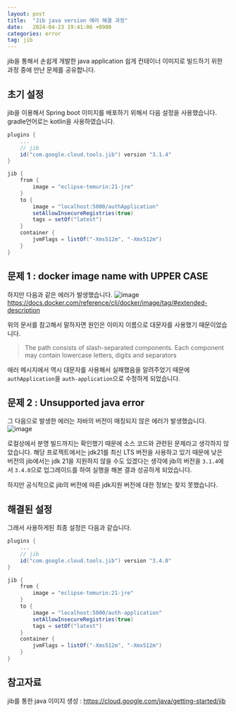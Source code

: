 ```yaml
---
layout: post
title:  "Jib java version 에러 해결 과정"
date:   2024-04-23 19:41:06 +0900
categories: error
tag: jib
---
```


jib을 통해서 손쉽게 개발한 java application 쉽게 컨테이너 이미지로 빌드하기 위한 과정 중에 만난 문제를 공유합니다.

## 초기 설정
jib을 이용해서 Spring boot 이미지를 배포하기 위해서 다음 설정을 사용했습니다. gradle언어로는 kotlin을 사용하였습니다.

```gradle
plugins {
    ...
    // jib
    id("com.google.cloud.tools.jib") version "3.1.4"
}

jib {
    from {
        image = "eclipse-temurin:21-jre"
    }
    to {
        image = "localhost:5000/authApplication"
        setAllowInsecureRegistries(true)
        tags = setOf("latest")
    }
    container {
        jvmFlags = listOf("-Xms512m", "-Xmx512m")
    }
}
```

## 문제 1 : docker image name with UPPER CASE
하지만 다음과 같은 에러가 발생했습니다.
![image](https://github.com/kSideProject/kSideProject.github.io/assets/67232422/d25aa8cd-d469-4e01-8cf8-1050feb4712d)
https://docs.docker.com/reference/cli/docker/image/tag/#extended-description

위의 문서를 참고해서 말하자면 원인은 이미지 이름으로 대문자를 사용했기 때문이었습니다.
> The path consists of slash-separated components. Each component may contain lowercase letters, digits and separators

에러 메시지에서 역시 대문자를 사용해서 실패했음을 알려주었기 때문에 `authApplication`을 `auth-application`으로 수정하게 되었습니다.

## 문제 2 : Unsupported java error
그 다음으로 발생한 에러는 자바의 버전이 매칭되지 않은 에러가 발생했습니다.
![image](https://github.com/kSideProject/kSideProject.github.io/assets/67232422/20cc47de-b498-44f0-b30f-3d1c8a230417)

로컬상에서 분명 빌드까지는 확인했기 때문에 소스 코드와 관련된 문제라고 생각하지 않았습니다.
해당 프로젝트에서는 jdk21를 최신 LTS 버전을 사용하고 있기 때문에 낮은 버전의 jib에서는 jdk 21을 지원하지 않을 수도 있겠다는 생각에
jib의 버전을 `3.1.4`에서 `3.4.0`으로 업그레이드를 하여 실행을 해본 결과 성공하게 되었습니다.

하지만 공식적으로 jib의 버전에 따른 jdk지원 버전에 대한 정보는 찾지 못했습니다.

## 해결된 설정
그래서 사용하게된 최종 설정은 다음과 같습니다.
```gradle
plugins {
    ...
    // jib
    id("com.google.cloud.tools.jib") version "3.4.0"
}

jib {
    from {
        image = "eclipse-temurin:21-jre"
    }
    to {
        image = "localhost:5000/auth-application"
        setAllowInsecureRegistries(true)
        tags = setOf("latest")
    }
    container {
        jvmFlags = listOf("-Xms512m", "-Xmx512m")
    }
}
```

## 참고자료
jib를 통한 java 이미지 생성 : https://cloud.google.com/java/getting-started/jib
